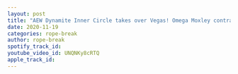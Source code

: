 ```yaml
---
layout: post
title: "AEW Dynamite Inner Circle takes over Vegas! Omega Moxley contract signing! Death Triangle reforms!"
date: 2020-11-19
categories: rope-break
author: rope-break
spotify_track_id: 
youtube_video_id: UNQNKy8cRTQ
apple_track_id: 
---
```


